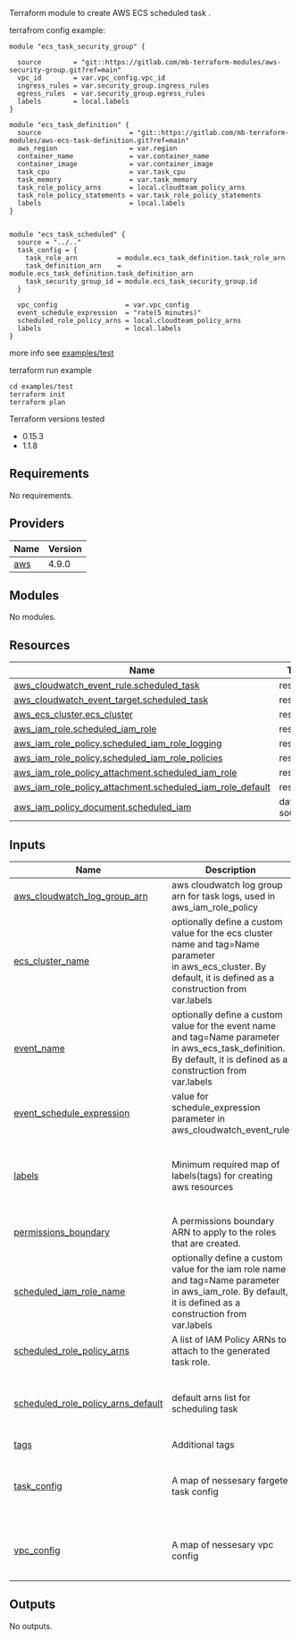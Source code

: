 Terraform module to create AWS ECS scheduled task .

terrafrom config example:

```
module "ecs_task_security_group" {

  source        = "git::https://gitlab.com/mb-terraform-modules/aws-security-group.git?ref=main"
  vpc_id        = var.vpc_config.vpc_id
  ingress_rules = var.security_group.ingress_rules
  egress_rules  = var.security_group.egress_rules
  labels        = local.labels
}

module "ecs_task_definition" {
  source                      = "git::https://gitlab.com/mb-terraform-modules/aws-ecs-task-definition.git?ref=main"
  aws_region                  = var.region
  container_name              = var.container_name
  container_image             = var.container_image
  task_cpu                    = var.task_cpu
  task_memory                 = var.task_memory
  task_role_policy_arns       = local.cloudteam_policy_arns
  task_role_policy_statements = var.task_role_policy_statements
  labels                      = local.labels
}


module "ecs_task_scheduled" {
  source = "../.."
  task_config = {
    task_role_arn          = module.ecs_task_definition.task_role_arn
    task_definition_arn    = module.ecs_task_definition.task_definition_arn
    task_security_group_id = module.ecs_task_security_group.id
  }

  vpc_config                 = var.vpc_config
  event_schedule_expression  = "rate(5 minutes)"
  scheduled_role_policy_arns = local.cloudteam_policy_arns
  labels                     = local.labels
}
```
more info see [examples/test](examples/test)


terraform run example
```
cd examples/test
terraform init
terraform plan
``` 

Terraform versions tested
- 0.15.3
- 1.1.8

<!-- BEGIN_TF_DOCS -->
## Requirements

No requirements.

## Providers

| Name | Version |
|------|---------|
| <a name="provider_aws"></a> [aws](#provider\_aws) | 4.9.0 |

## Modules

No modules.

## Resources

| Name | Type |
|------|------|
| [aws_cloudwatch_event_rule.scheduled_task](https://registry.terraform.io/providers/hashicorp/aws/latest/docs/resources/cloudwatch_event_rule) | resource |
| [aws_cloudwatch_event_target.scheduled_task](https://registry.terraform.io/providers/hashicorp/aws/latest/docs/resources/cloudwatch_event_target) | resource |
| [aws_ecs_cluster.ecs_cluster](https://registry.terraform.io/providers/hashicorp/aws/latest/docs/resources/ecs_cluster) | resource |
| [aws_iam_role.scheduled_iam_role](https://registry.terraform.io/providers/hashicorp/aws/latest/docs/resources/iam_role) | resource |
| [aws_iam_role_policy.scheduled_iam_role_logging](https://registry.terraform.io/providers/hashicorp/aws/latest/docs/resources/iam_role_policy) | resource |
| [aws_iam_role_policy.scheduled_iam_role_policies](https://registry.terraform.io/providers/hashicorp/aws/latest/docs/resources/iam_role_policy) | resource |
| [aws_iam_role_policy_attachment.scheduled_iam_role](https://registry.terraform.io/providers/hashicorp/aws/latest/docs/resources/iam_role_policy_attachment) | resource |
| [aws_iam_role_policy_attachment.scheduled_iam_role_default](https://registry.terraform.io/providers/hashicorp/aws/latest/docs/resources/iam_role_policy_attachment) | resource |
| [aws_iam_policy_document.scheduled_iam](https://registry.terraform.io/providers/hashicorp/aws/latest/docs/data-sources/iam_policy_document) | data source |

## Inputs

| Name | Description | Type | Default | Required |
|------|-------------|------|---------|:--------:|
| <a name="input_aws_cloudwatch_log_group_arn"></a> [aws\_cloudwatch\_log\_group\_arn](#input\_aws\_cloudwatch\_log\_group\_arn) | aws cloudwatch log group arn for task logs, used in aws\_iam\_role\_policy | `string` | n/a | yes |
| <a name="input_ecs_cluster_name"></a> [ecs\_cluster\_name](#input\_ecs\_cluster\_name) | optionally define a custom value for the ecs cluster name and tag=Name parameter<br>in aws\_ecs\_cluster. By default, it is defined as a construction from var.labels | `string` | `"default"` | no |
| <a name="input_event_name"></a> [event\_name](#input\_event\_name) | optionally define a custom value for the event name and tag=Name parameter<br>in aws\_ecs\_task\_definition. By default, it is defined as a construction from var.labels | `string` | `"default"` | no |
| <a name="input_event_schedule_expression"></a> [event\_schedule\_expression](#input\_event\_schedule\_expression) | value for schedule\_expression parameter in aws\_cloudwatch\_event\_rule | `string` | `"rate(5 minutes)"` | no |
| <a name="input_labels"></a> [labels](#input\_labels) | Minimum required map of labels(tags) for creating aws resources | <pre>object({<br>    prefix    = string<br>    stack     = string<br>    component = string<br>    env       = string<br>  })</pre> | n/a | yes |
| <a name="input_permissions_boundary"></a> [permissions\_boundary](#input\_permissions\_boundary) | A permissions boundary ARN to apply to the roles that are created. | `string` | `""` | no |
| <a name="input_scheduled_iam_role_name"></a> [scheduled\_iam\_role\_name](#input\_scheduled\_iam\_role\_name) | optionally define a custom value for the iam role name and tag=Name parameter<br>in aws\_iam\_role. By default, it is defined as a construction from var.labels | `string` | `"default"` | no |
| <a name="input_scheduled_role_policy_arns"></a> [scheduled\_role\_policy\_arns](#input\_scheduled\_role\_policy\_arns) | A list of IAM Policy ARNs to attach to the generated task role. | `list(string)` | `[]` | no |
| <a name="input_scheduled_role_policy_arns_default"></a> [scheduled\_role\_policy\_arns\_default](#input\_scheduled\_role\_policy\_arns\_default) | default arns list for scheduling task | `list` | <pre>[<br>  "arn:aws:iam::aws:policy/service-role/CloudWatchEventsBuiltInTargetExecutionAccess",<br>  "arn:aws:iam::aws:policy/service-role/CloudWatchEventsInvocationAccess"<br>]</pre> | no |
| <a name="input_tags"></a> [tags](#input\_tags) | Additional tags | `map(string)` | `{}` | no |
| <a name="input_task_config"></a> [task\_config](#input\_task\_config) | A map of nessesary fargete task config | <pre>object({<br>    task_definition_arn    = string<br>    task_role_arn          = string<br>    task_security_group_id = string<br>  })</pre> | n/a | yes |
| <a name="input_vpc_config"></a> [vpc\_config](#input\_vpc\_config) | A map of nessesary vpc config | <pre>object({<br>    vpc_id     = string<br>    subnet_ids = list(string)<br>  })</pre> | n/a | yes |

## Outputs

No outputs.
<!-- END_TF_DOCS -->